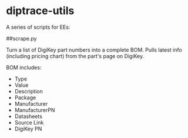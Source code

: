 diptrace-utils
==============

A series of scripts for EEs:

##scrape.py

Turn a list of DigiKey part numbers into a complete BOM. Pulls latest info (including pricing chart) from the part's page on DigiKey.

BOM includes:

* Type
* Value
* Description
* Package
* Manufacturer
* ManufacturerPN
* Datasheets
* Source Link
* DigiKey PN
